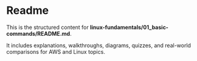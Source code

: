 # Readme

This is the structured content for **linux-fundamentals/01_basic-commands/README.md**.

It includes explanations, walkthroughs, diagrams, quizzes, and real-world comparisons for AWS and Linux topics.
